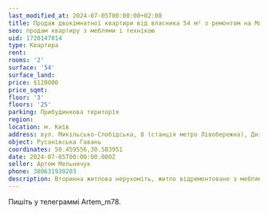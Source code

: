 ```yaml
---
last_modified_at: 2024-07-05T00:00:00+02:00
title: Продаж двокімнатної квартири від власника 54 м² з ремонтом на Микільсько-Слобідській
seo: продам квартиру з меблями і технікою
uid: 1720147014
type: Квартира
rent:
rooms: '2'
surface: '54'
surface_land:
price: $120000
price_sqmt:
floor: '3'
floors: '25'
parking: Прибудинкова територія
region:
location: м. Київ
address: вул. Микільсько-Слобідська, 8 (станція метро Лівобережна), Дніпровський район
object: Русанівська Гавань
coordinates: 50.459556,30.583951
date: 2024-07-05T00:00:00.000Z
seller: Артем Мельничук
phone: 380631930203
description: Вторинна житлова нерухоміть, житло відремонтоване з меблями і технікою, придатне і готове для проживання
---
```


Пишіть у телеграммі Artem_m78.
